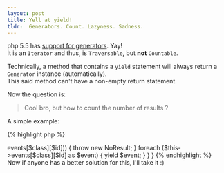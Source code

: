 ```yaml
---
layout: post
title: Yell at yield!
tldr:  Generators. Count. Lazyness. Sadness.
---
```



php 5.5 has [support for generators](http://au1.php.net/generator). Yay!  
It is an `Iterator` and thus, is `Traversable`, but **not** `Countable`.


Technically, a method that contains a `yield` statement will always return a `Generator` instance (automatically).  
This said method can't have a non-empty return statement.

Now the question is: 

 > Cool bro, but how to count the number of results ?


A simple example:

{% highlight php %}

<?php
function yielded_range() {
    foreach (range(0, rand(0, 1O0)) as $i) {
        yield $i;
    }
}

var_dump(count(yielded_range())); // 1
var_dump(count(iterator_to_array(yielded_range()))); // 101

{% endhighlight %}

### The problem

Seen ? A `Generator` is not countable, we know it, and it's logical.  
How would you count something that is not yet generated?  
Well, sometimes you know.  
You can know the number of elements, and use yield to avoid putting everything in memory at once.


Now what ? Based on the emptiness of the result, I need to make different stuff.  
Why using lazy `Generator`s if you end up putting everything into memory (yes, `iterator_to_array`) ?


### The hack

The only solution I found is to throw an exception in the function that yields based on its knowledge,  
and instead of checking emptiness of the result, I try/catch.


{% highlight php %}
<?php
public function byProvider($class, $id)
{
    if (empty($this->events[$class][$id])) {
        throw new NoResult;
    }
    foreach ($this->events[$class][$id] as $event) {
            yield $event;
        }
    }
}

{% endhighlight %}


Now if anyone has a better solution for this, I'll take it :)


